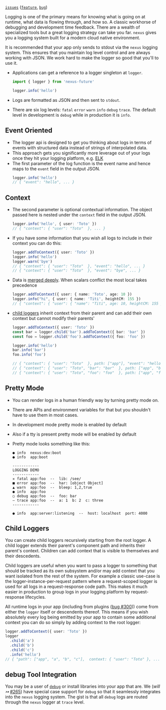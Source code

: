 [`issues`](https://github.com/graphql-nexus/nexus-future/labels/scope%2Flogger) ([`feature`](https://github.com/graphql-nexus/nexus-future/issues?q=is%3Aopen+label%3Ascope%2Flogger+label%3Atype%2Ffeature), [`bug`](https://github.com/graphql-nexus/nexus-future/issues?utf8=%E2%9C%93&q=is%3Aopen+label%3Ascope%2Flogger+label%3Atype%2Fbug+))

Logging is one of the primary means for knowing what is going on at runtime, what data is flowing through, and how so. A classic workhorse of debugging and development time feedback. There are a wealth of specialized tools but a great logging strategy can take you far. `nexus` gives you a logging system built for a modern cloud native environment.

It is recommended that your app only sends to stdout via the `nexus` logging system. This ensures that you maintain log level control and are always working with JSON. We work hard to make the logger so good that you'll to use it.

- Applications can get a reference to a logger singleton at `logger`.

  ```ts
  import { logger } from 'nexus-future'

  logger.info('hello')
  ```

- Logs are formatted as JSON and then sent to `stdout`.
- There are six log levels: `fatal` `error` `warn` `info` `debug` `trace`. The default level in development is `debug` while in production it is `info`.

## Event Oriented

- The logger api is designed to get you thinking about logs in terms of events with structured data instead of strings of interpolated data.
- This approach gets you significantly more leverage out of your logs once they hit your logging platform, e.g. [ELK](https://www.elastic.co/what-is/elk-stack)
- The first parameter of the log function is the event name and hence maps to the `event` field in the output JSON.
  ```ts
  logger.info('hello')
  // { "event": "hello", ... }
  ```

## Context

- The second parameter is optional contextual information. The object passed here is nested under the `context` field in the output JSON.
  ```ts
  logger.info('hello', { user: 'Toto' })
  // { "context": { "user": "Toto"  }, ... }
  ```
- If you have some information that you wish all logs to include in their context you can do this:
  ```ts
  logger.addToContext({ user: 'Toto' })
  logger.info('hello')
  logger.warn('bye')
  // { "context": { "user": "Toto"  }, "event": "hello", ... }
  // { "context": { "user": "Toto"  }, "event": "bye", ... }
  ```
- Data is [merged deeply](https://lodash.com/docs/4.17.15#merge). When scalars conflict the most local takes precedence
  ```ts
  logger.addToContext({ user: { name: 'Toto', age: 10 })
  logger.info("hi", { user: { name: 'Titi', heightCM: 155 })
  // { "context": { "user": { "name": "Titi", age: 10, heightCM: 155 }}, ... }
  ```
- [child loggers](#child-loggers) inherit context from their parent and can add their own context but cannot modify their parents'

  ```ts
  logger.addToContext({ user: 'Toto' })
  const bar = logger.child('bar').addToContext({ bar: 'bar' })
  const foo = logger.child('foo').addToContext({ foo: 'foo' })

  logger.info('hello')
  bar.info('bar')
  foo.info('foo')

  // { "context": { "user": "Toto"  }, path: ["app"], "event": "hello", ... }
  // { "context": { "user": "Toto", "bar": "bar"  }, path: ["app", "bar"], "event": "bar", ... }
  // { "context": { "user": "Toto", "foo": "foo"  }, path: ["app", "foo"], "event": "foo", ... }
  ```

## Pretty Mode

- You can render logs in a human friendly way by turning pretty mode on.
- There are APIs and environment variables for that but you shouldn't have to use them in most cases.
- In development mode pretty mode is enabled by default
- Also if a tty is present pretty mode will be enabled by default
- Pretty mode looks something like this:

  ```
  ● info  nexus:dev:boot
  ● info  app:boot

  ------------
  LOGGING DEMO
  ------------
  ✕ fatal app:foo  --  lib: /see/
  ■ error app:foo  --  har: [object Object]
  ▲ warn  app:foo  --  bleep: 1,2,true
  ● info  app:foo
  ○ debug app:foo  --  foo: bar
  — trace app:foo  --  a: 1  b: 2  c: three
  ------------

  ● info  app:server:listening  --  host: localhost  port: 4000
  ```

## Child Loggers

You can create child loggers recursively starting from the root logger. A child logger extends their parent's component path and inherits their parent's context. Children can add context that is visible to themselves and their descedents.

Child loggers are useful when you want to pass a logger to something that should be tracked as its own subsystem and/or may add context that you want isolated from the rest of the system. For example a classic use-case is the logger-instance-per-request pattern where a request-scoped logger is used for all logs in a request-response code path. This makes it much easier in production to group logs in your logging platform by request-response lifecycles.

All runtime logs in your app (including from plugins ([bug #300](https://github.com/graphql-nexus/nexus-future/issues/300))) come from either the `logger` itself or descendents thereof. This means if you wish absolutely every log being emitted by your app to contain some additional context you can do so simply by adding context to the root logger:

```ts
logger.addToContext({ user: 'Toto' })
logger
  .child('a')
  .child('b')
  .child('c')
  .info('hello')
// { "path": ["app", "a", "b", "c"],  context: { "user": "Toto" }, ... }
```

## debug Tool Integration

You may be a user of [`debug`](https://github.com/visionmedia/debug) or install libraries into your app that are. We (_will ↣_ [#265](https://github.com/graphql-nexus/nexus-future/issues/265)) have special case support for `debug` so that it seamlessly integrates into the `nexus` logging system. The gist is that all `debug` logs are routed through the `nexus` logger at `trace` level.
